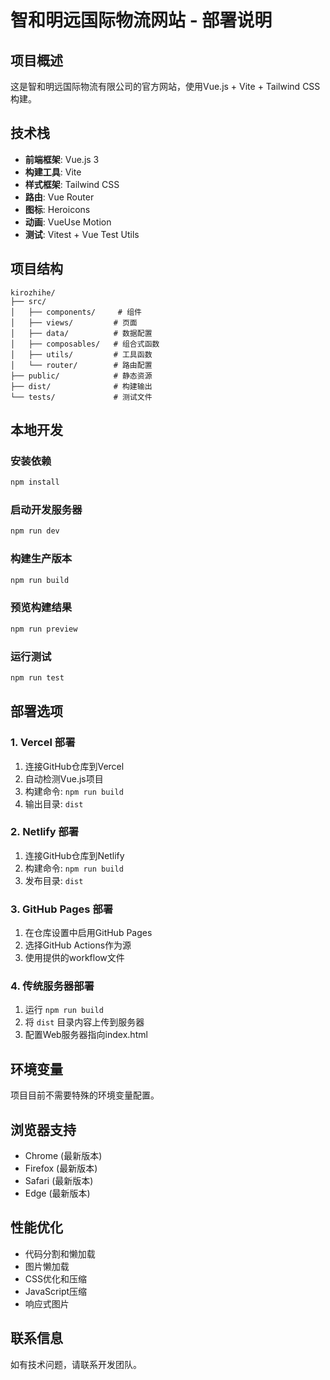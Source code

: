 # 智和明远国际物流网站 - 部署说明

## 项目概述
这是智和明远国际物流有限公司的官方网站，使用Vue.js + Vite + Tailwind CSS构建。

## 技术栈
- **前端框架**: Vue.js 3
- **构建工具**: Vite
- **样式框架**: Tailwind CSS
- **路由**: Vue Router
- **图标**: Heroicons
- **动画**: VueUse Motion
- **测试**: Vitest + Vue Test Utils

## 项目结构
```
kirozhihe/
├── src/
│   ├── components/     # 组件
│   ├── views/         # 页面
│   ├── data/          # 数据配置
│   ├── composables/   # 组合式函数
│   ├── utils/         # 工具函数
│   └── router/        # 路由配置
├── public/            # 静态资源
├── dist/              # 构建输出
└── tests/             # 测试文件
```

## 本地开发

### 安装依赖
```bash
npm install
```

### 启动开发服务器
```bash
npm run dev
```

### 构建生产版本
```bash
npm run build
```

### 预览构建结果
```bash
npm run preview
```

### 运行测试
```bash
npm run test
```

## 部署选项

### 1. Vercel 部署
1. 连接GitHub仓库到Vercel
2. 自动检测Vue.js项目
3. 构建命令: `npm run build`
4. 输出目录: `dist`

### 2. Netlify 部署
1. 连接GitHub仓库到Netlify
2. 构建命令: `npm run build`
3. 发布目录: `dist`

### 3. GitHub Pages 部署
1. 在仓库设置中启用GitHub Pages
2. 选择GitHub Actions作为源
3. 使用提供的workflow文件

### 4. 传统服务器部署
1. 运行 `npm run build`
2. 将 `dist` 目录内容上传到服务器
3. 配置Web服务器指向index.html

## 环境变量
项目目前不需要特殊的环境变量配置。

## 浏览器支持
- Chrome (最新版本)
- Firefox (最新版本)
- Safari (最新版本)
- Edge (最新版本)

## 性能优化
- 代码分割和懒加载
- 图片懒加载
- CSS优化和压缩
- JavaScript压缩
- 响应式图片

## 联系信息
如有技术问题，请联系开发团队。